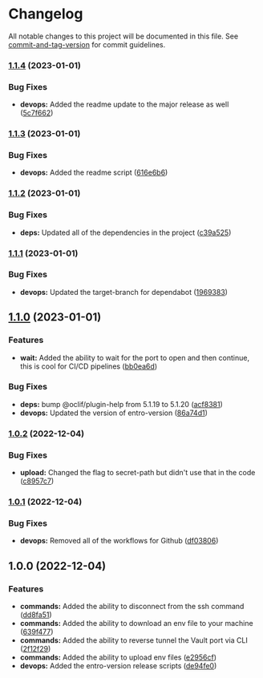 # Changelog

All notable changes to this project will be documented in this file. See [commit-and-tag-version](https://github.com/absolute-version/commit-and-tag-version) for commit guidelines.

### [1.1.4](https://github.com/entrostat/entro-vault/compare/v1.1.3...v1.1.4) (2023-01-01)


### Bug Fixes

* **devops:** Added the readme update to the major release as well ([5c7f662](https://github.com/entrostat/entro-vault/commit/5c7f662e5482fbd18a712fab35af57d8da37108c))

### [1.1.3](https://github.com/entrostat/entro-vault/compare/v1.1.2...v1.1.3) (2023-01-01)


### Bug Fixes

* **devops:** Added the readme script ([616e6b6](https://github.com/entrostat/entro-vault/commit/616e6b64315128014c79aa1c781a2ab204587bb9))

### [1.1.2](https://github.com/entrostat/entro-vault/compare/v1.1.1...v1.1.2) (2023-01-01)


### Bug Fixes

* **deps:** Updated all of the dependencies in the project ([c39a525](https://github.com/entrostat/entro-vault/commit/c39a525d718c884af10026c2d29505f54f59daec))

### [1.1.1](https://github.com/entrostat/entro-vault/compare/v1.1.0...v1.1.1) (2023-01-01)


### Bug Fixes

* **devops:** Updated the target-branch for dependabot ([1969383](https://github.com/entrostat/entro-vault/commit/19693837fd1d26f3905423c77c810d286a6b8342))

## [1.1.0](https://github.com/entrostat/entro-vault/compare/v1.0.2...v1.1.0) (2023-01-01)


### Features

* **wait:** Added the ability to wait for the port to open and then continue, this is cool for CI/CD pipelines ([bb0ea6d](https://github.com/entrostat/entro-vault/commit/bb0ea6d5fbd18a413442f216c45e1f8cf2231973))


### Bug Fixes

* **deps:** bump @oclif/plugin-help from 5.1.19 to 5.1.20 ([acf8381](https://github.com/entrostat/entro-vault/commit/acf8381f2b98ed79800bb4c82758be9d7fdd6bf2))
* **devops:** Updated the version of entro-version ([86a74d1](https://github.com/entrostat/entro-vault/commit/86a74d12514eb02ba15f62c0dddc6b44935c55ff))

### [1.0.2](https://github.com/entrostat/entro-vault/compare/v1.0.1...v1.0.2) (2022-12-04)


### Bug Fixes

* **upload:** Changed the flag to secret-path but didn't use that in the code ([c8957c7](https://github.com/entrostat/entro-vault/commit/c8957c757e06dfbf18486e8f7a2d933f3d6ed12c))

### [1.0.1](https://github.com/entrostat/entro-vault/compare/v1.0.0...v1.0.1) (2022-12-04)


### Bug Fixes

* **devops:** Removed all of the workflows for Github ([df03806](https://github.com/entrostat/entro-vault/commit/df03806fc88cecab558c94a76aba39bf0d7c669b))

## 1.0.0 (2022-12-04)


### Features

* **commands:** Added the ability to disconnect from the ssh command ([dd8fa51](https://github.com/entrostat/entro-vault/commit/dd8fa51b95576a0cfc7173c19a7c3af6e7bf79b3))
* **commands:** Added the ability to download an env file to your machine ([639f477](https://github.com/entrostat/entro-vault/commit/639f477cdd3d071e2d11be124187154e227bc838))
* **commands:** Added the ability to reverse tunnel the Vault port via CLI ([2f12f29](https://github.com/entrostat/entro-vault/commit/2f12f29f6b99385da1d807984c878bc2f0809832))
* **commands:** Added the ability to upload env files ([e2956cf](https://github.com/entrostat/entro-vault/commit/e2956cf4dfba3d38ae4318f0f15103fdaca24106))
* **devops:** Added the entro-version release scripts ([de94fe0](https://github.com/entrostat/entro-vault/commit/de94fe0860a2746b79a49ff5d521204c9cd6f9aa))
